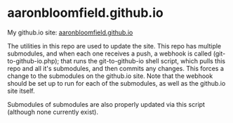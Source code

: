 aaronbloomfield.github.io
=========================

My github.io site:
[aaronbloomfield.github.io](http://aaronbloomfield.github.io)

The utilities in this repo are used to update the site.  This repo has
multiple submodules, and when each one receives a push, a webhook is
called (git-to-github-io.php); that runs the git-to-github-io shell
script, which pulls this repo and all it's submodules, and then
commits any changes.  This forces a change to the submodules on the
github.io site.  Note that the webhook should be set up to run for
each of the submodules, as well as the github.io site itself.


Submodules of submodules are also properly updated via this script
(although none currently exist).